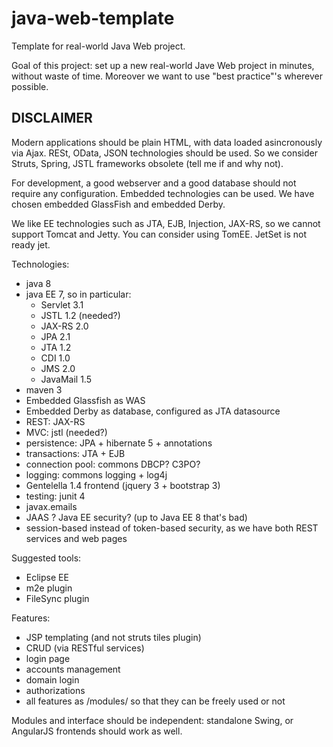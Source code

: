 # java-web-template
Template for real-world Java Web project.

Goal of this project: set up a new real-world Jave Web project in minutes, without waste of time.
Moreover we want to use "best practice"'s wherever possible.

## DISCLAIMER
Modern applications should be plain HTML, with data loaded asincronously via Ajax. RESt, OData, JSON technologies should be used.
So we consider Struts, Spring, JSTL frameworks obsolete (tell me if and why not).

For development, a good webserver and a good database should not require any configuration. Embedded technologies can be used. We have chosen embedded GlassFish and embedded Derby.

We like EE technologies such as JTA, EJB, Injection, JAX-RS, so we cannot support Tomcat and Jetty. You can consider using TomEE. JetSet is not ready jet. 

Technologies:
* java 8
* java EE 7, so in particular:
  * Servlet 3.1
  * JSTL 1.2 (needed?)
  * JAX-RS 2.0
  * JPA 2.1
  * JTA 1.2
  * CDI 1.0
  * JMS 2.0
  * JavaMail 1.5
* maven 3
* Embedded Glassfish as WAS
* Embedded Derby as database, configured as JTA datasource
* REST: JAX-RS
* MVC: jstl (needed?)
* persistence: JPA + hibernate 5 + annotations
* transactions: JTA + EJB
* connection pool: commons DBCP? C3PO?
* logging: commons logging + log4j
* Gentelella 1.4 frontend (jquery 3 + bootstrap 3)
* testing: junit 4
* javax.emails
* JAAS ? Java EE security? (up to Java EE 8 that's bad)
* session-based instead of token-based security, as we have both REST services and web pages

Suggested tools:
* Eclipse EE
* m2e plugin
* FileSync plugin

Features:
* JSP templating (and not struts tiles plugin)
* CRUD (via RESTful services)
* login page
* accounts management
* domain login
* authorizations
* all features as /modules/ so that they can be freely used or not

Modules and interface should be independent: standalone Swing, or AngularJS frontends should work as well.

